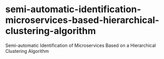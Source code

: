 # semi-automatic-identification-microservices-based-hierarchical-clustering-algorithm
Semi-automatic Identiﬁcation of Microservices Based on a Hierarchical Clustering Algorithm
